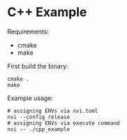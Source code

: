 # C++ Example

Requirements:
- cmake
- make

First build the binary:
```DOSINI
cmake .
make
```

Example usage:
```DOSINI
# assigning ENVs via nvi.toml
nvi --config release
# assigning ENVs via execute command
nvi -- ./cpp_example
```
